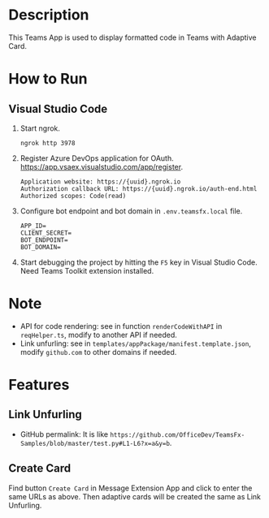 # Description
This Teams App is used to display formatted code in Teams with Adaptive Card.

# How to Run

## Visual Studio Code
1. Start ngrok.

    ```
    ngrok http 3978
    ```

1. Register Azure DevOps application for OAuth. https://app.vsaex.visualstudio.com/app/register.

    ```
    Application website: https://{uuid}.ngrok.io
    Authorization callback URL: https://{uuid}.ngrok.io/auth-end.html
    Authorized scopes: Code(read)
    ```

1. Configure bot endpoint and bot domain in `.env.teamsfx.local` file.

    ```
    APP_ID=
    CLIENT_SECRET=
    BOT_ENDPOINT=
    BOT_DOMAIN=
    ```

1. Start debugging the project by hitting the `F5` key in Visual Studio Code. Need Teams Toolkit extension installed.

# Note
- API for code rendering: see in function `renderCodeWithAPI` in `reqHelper.ts`, modify to another API if needed.
- Link unfurling: see in `templates/appPackage/manifest.template.json`, modify `github.com` to other domains if needed.

# Features
## Link Unfurling
- GitHub permalink: It is like `https://github.com/OfficeDev/TeamsFx-Samples/blob/master/test.py#L1-L6?x=a&y=b`.

## Create Card
Find button `Create Card` in Message Extension App and click to enter the same URLs as above.
Then adaptive cards will be created the same as Link Unfurling.

